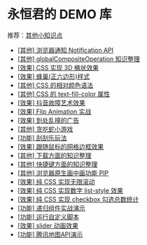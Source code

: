 # 永恒君的 DEMO 库

推荐：[其他小知识点](https://github.com/forever-z-133/others/issues)

* [[其他] 浏览器通知 Notification API](https://test.forever-z.cn/#/Notification-api)
* [[其他] globalCompositeOperation 知识整理](https://test.forever-z.cn/#/canvas-globalCompositeOperation)
* [[效果] CSS 实现 3D 桶状效果](https://test.forever-z.cn/#/css-3d-pillar)
* [[效果] 蜂巢(正六边形)样式](https://test.forever-z.cn/#/css-hive)
* [[其他] CSS 的相对颜色语法](https://test.forever-z.cn/#/css-relative-color)
* [[其他] CSS 的 text-fill-color 属性](https://test.forever-z.cn/#/css-text-fill-color)
* [[效果] 抖音故障艺术效果](https://test.forever-z.cn/#/fault-shake-effect)
* [[效果] Flip Animation 实战](https://test.forever-z.cn/#/flip-animation)
* [[效果] 到处乱撞的广告](https://test.forever-z.cn/#/fly-everywhere-ad)
* [[其他] 贪吃蛇小游戏](https://test.forever-z.cn/#/game-snake-eat-food)
* [[功能] 刮刮乐玩法](https://test.forever-z.cn/#/gua-gua-le)
* [[效果] 跟随鼠标的网格边框效果](https://test.forever-z.cn/#/hover-light-border)
* [[其他] 下载方面的知识整理](https://test.forever-z.cn/#/lib-download)
* [[其他] 快捷键方面的知识整理](https://test.forever-z.cn/#/lib-hotkey)
* [[其他] 浏览器原生画中画功能 PIP](https://test.forever-z.cn/#/picture-in-picture)
* [[效果] 纯 CSS 实现无限滚动](https://test.forever-z.cn/#/pure-css-infinite-marquee)
* [[效果] 纯 CSS 实现数字 list-style 效果](https://test.forever-z.cn/#/pure-css-number-list-style)
* [[效果] 纯 CSS 实现 checkbox 勾选总数统计](https://test.forever-z.cn/#/pure-css-total-count)
* [[功能] 递归组件实战演示](https://test.forever-z.cn/#/recursion-loop-component)
* [[功能] 运行自定义脚本](https://test.forever-z.cn/#/run-custom-code)
* [[效果] slider 动画效果](https://test.forever-z.cn/#/slider-transition)
* [[功能] 腾讯地图API演示](https://test.forever-z.cn/#/tencent-map-example)
